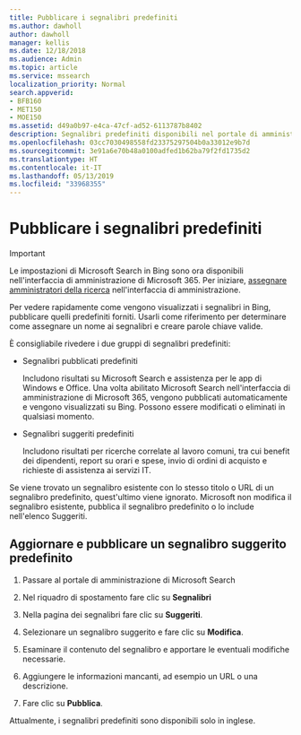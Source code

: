 ```yaml
---
title: Pubblicare i segnalibri predefiniti
ms.author: dawholl
author: dawholl
manager: kellis
ms.date: 12/18/2018
ms.audience: Admin
ms.topic: article
ms.service: mssearch
localization_priority: Normal
search.appverid:
- BFB160
- MET150
- MOE150
ms.assetid: d49a0b97-e4ca-47cf-ad52-6113787b8402
description: Segnalibri predefiniti disponibili nel portale di amministrazione di Microsoft Search
ms.openlocfilehash: 03cc7030498558fd23375297504b0a33012e9b7d
ms.sourcegitcommit: 3e91a6e70b48a0100adfed1b62ba79f2fd1735d2
ms.translationtype: HT
ms.contentlocale: it-IT
ms.lasthandoff: 05/13/2019
ms.locfileid: "33968355"
---
```

# <a name="publish-default-bookmarks"></a>Pubblicare i segnalibri predefiniti

> [!IMPORTANT]
> Le impostazioni di Microsoft Search in Bing sono ora disponibili nell'interfaccia di amministrazione di Microsoft 365. Per iniziare, [assegnare amministratori della ricerca](https://docs.microsoft.com/it-IT/microsoftsearch/setup-microsoft-search#step-2-assign-search-admin-and-search-editor) nell'interfaccia di amministrazione.
    
Per vedere rapidamente come vengono visualizzati i segnalibri in Bing, pubblicare quelli predefiniti forniti. Usarli come riferimento per determinare come assegnare un nome ai segnalibri e creare parole chiave valide.
  
È consigliabile rivedere i due gruppi di segnalibri predefiniti:
  
- Segnalibri pubblicati predefiniti
    
    Includono risultati su Microsoft Search e assistenza per le app di Windows e Office. Una volta abilitato Microsoft Search nell'interfaccia di amministrazione di Microsoft 365, vengono pubblicati automaticamente e vengono visualizzati su Bing. Possono essere modificati o eliminati in qualsiasi momento.
    
- Segnalibri suggeriti predefiniti
    
    Includono risultati per ricerche correlate al lavoro comuni, tra cui benefit dei dipendenti, report su orari e spese, invio di ordini di acquisto e richieste di assistenza ai servizi IT.
    
Se viene trovato un segnalibro esistente con lo stesso titolo o URL di un segnalibro predefinito, quest'ultimo viene ignorato. Microsoft non modifica il segnalibro esistente, pubblica il segnalibro predefinito o lo include nell'elenco Suggeriti.
  
## <a name="update-and-publish-a-default-suggested-bookmark"></a>Aggiornare e pubblicare un segnalibro suggerito predefinito

1. Passare al portale di amministrazione di Microsoft Search
    
2. Nel riquadro di spostamento fare clic su **Segnalibri**
    
3. Nella pagina dei segnalibri fare clic su **Suggeriti**.
    
4. Selezionare un segnalibro suggerito e fare clic su **Modifica**.
    
5. Esaminare il contenuto del segnalibro e apportare le eventuali modifiche necessarie.
    
6. Aggiungere le informazioni mancanti, ad esempio un URL o una descrizione.
    
7. Fare clic su **Pubblica**.
    
Attualmente, i segnalibri predefiniti sono disponibili solo in inglese. 

  

